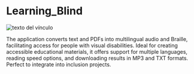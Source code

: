 # Learning_Blind

![texto del vínculo](https://i.ytimg.com/vi/cFXg1xnPeig/maxresdefault.jpg)

The application converts text and PDFs into multilingual audio and Braille, facilitating access for people with visual disabilities. Ideal for creating accessible educational materials, it offers support for multiple languages, reading speed options, and downloading results in MP3 and TXT formats. Perfect to integrate into inclusion projects.
